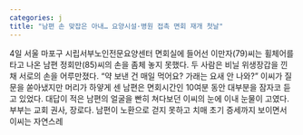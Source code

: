 ```yaml
---
categories: j
title: "남편 손 맞잡은 아내… 요양시설·병원 접촉 면회 재개 첫날"
---
```

4일 서울 마포구 시립서부노인전문요양센터 면회실에 들어선 이만자(79)씨는 휠체어를 타고 나온 남편 정회만(85)씨의 손을 좀체 놓지 못했다. 두 사람은 비닐 위생장갑을 낀 채 서로의 손을 어루만졌다. “약 보낸 건 매일 먹어요? 가래는 요새 안 나와?” 이씨가 질문을 쏟아냈지만 머리가 하얗게 센 남편은 면회시간인 10여분 동안 대부분을 잠자코 듣고 있었다. 대답이 적은 남편의 얼굴을 빤히 쳐다보던 이씨의 눈에 이내 눈물이 고였다.부부는 교회 권사, 장로다. 남편이 노환으로 걷지 못하고 치매 초기 증세까지 보이면서 이씨는 자연스레 